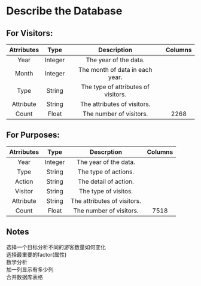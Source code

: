 # Describe the Database  
## For Visitors:  
| Atrributes | Type | Description | Columns |
|:----------:|:----:|:-----------:|:------:|
|Year|Integer|The year of the data.||
|Month|Integer|The month of data in each year.||
|Type|String|The type of attributes of visitors.||
|Attribute|String|The attributes of visitors.||
|Count|Float|The number of visitors.|2268|
## For Purposes:
| Atrributes | Type | Descrption | Columns |
|:----------:|:----:|:----------:|:-------:|
|Year|Integer|The year of the data.||
|Type|String|The type of actions.||
|Action|String|The detail of action.||
|Visitor|String|The type of visitos.||
|Attribute|String|The attributes of visitors.||
|Count|Float|The number of visitors.|7518|

## Notes
选择一个目标分析不同的游客数量如何变化  
选择最重要的factor(属性)  
数学分析  
加一列显示有多少列  
合并数据库表格